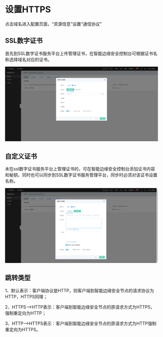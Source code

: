 # 设置HTTPS

点击域名进入配置页面，“资源信息”设置“通信协议”

## SSL数字证书

首先到SSL数字证书服务平台上传管理证书，在智能边缘安全控制台可根据证书名称选择域名对应的证书。

![SSL证书](/image/Intelligent-Edge-Security/SSL证书.png)

## 自定义证书

未在ssl数字证书服务平台上管理证书的，可在智能边缘安全控制台添加证书内容和秘钥，同时也可以同步到SSL数字证书服务管理平台，同步时必须对该证书设置名称。

![自定义证书](/image/Intelligent-Edge-Security/自定义证书.png)

## 跳转类型

1、默认表示：客户端协议是HTTP，则客户端到智能边缘安全节点的请求协议为HTTP，HTTPS同理；

2、HTTPS-->HTTP表示：客户端到智能边缘安全节点的原请求方式为HTTPS，强制重定向为HTTP；

3、HTTP-->HTTPS表示：客户端到智能边缘安全节点的原请求方式为HTTP强制重定向为HTTPS。

